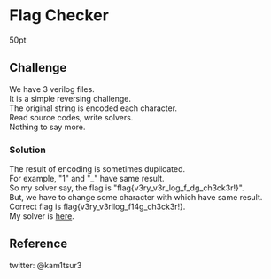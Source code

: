 # Flag Checker
50pt

## Challenge
We have 3 verilog files.  
It is a simple reversing challenge.  
The original string is encoded each character.  
Read source codes, write solvers.  
Nothing to say more.  

### Solution
The result of encoding is sometimes duplicated.  
For example, "1" and "\_" have same result.  
So my solver say, the flag is "flag{v3ry_v3r_log_f_dg_ch3ck3r!}".  
But, we have to change some character with which have same result.
Correct flag is flag{v3ry_v3rllog_f14g_ch3ck3r!}.  
My solver is [here](https://github.com/kam1tsur3/2021_CTF/blob/master/bamboofox/rev/flag_checker/solve.py).

## Reference
twitter: @kam1tsur3
